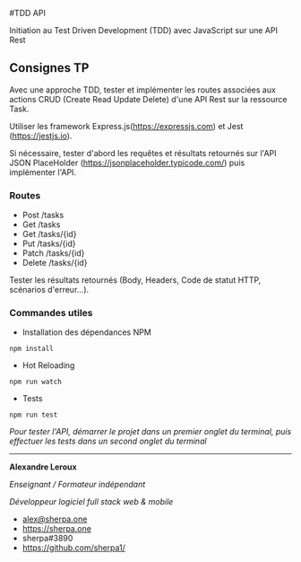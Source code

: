 #TDD API

Initiation au Test Driven Development (TDD) avec JavaScript sur une API Rest

## Consignes TP

Avec une approche TDD, tester et implémenter les routes associées aux actions CRUD (Create Read Update Delete) d'une API Rest sur la ressource Task.

Utiliser les framework Express.js(https://expressjs.com) et Jest (https://jestjs.io).

Si nécessaire, tester d'abord les requêtes et résultats retournés sur l'API JSON PlaceHolder (https://jsonplaceholder.typicode.com/) puis implémenter l'API.

### Routes

- Post /tasks
- Get /tasks
- Get /tasks/{id}
- Put /tasks/{id}
- Patch /tasks/{id}
- Delete /tasks/{id}

Tester les résultats retournés (Body, Headers, Code de statut HTTP, scénarios d'erreur...).

### Commandes utiles

- Installation des dépendances NPM

 ```
 npm install
 ```

- Hot Reloading

```
npm run watch
```

- Tests

```
npm run test
```

_Pour tester l'API, démarrer le projet dans un premier onglet du terminal, puis effectuer les tests dans un second onglet du terminal_

---

__Alexandre Leroux__

_Enseignant / Formateur indépendant_

_Développeur logiciel full stack web & mobile_

- alex@sherpa.one
- https://sherpa.one
- sherpa#3890
- https://github.com/sherpa1/